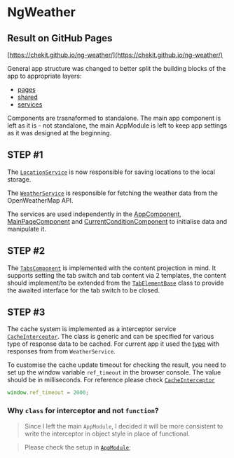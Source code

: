 # NgWeather

## Result on GitHub Pages

[https://chekit.github.io/ng-weather/](https://chekit.github.io/ng-weather/)

General app structure was changed to better split the building blocks of the app to appropriate layers:

- [pages](src/app/pages)
- [shared](src/app/shared)
- [services](src/app/services)

Components are trasnaformed to standalone. The main app component is left as it is - not standalone, the main AppModule is left to keep app settings as it was designed at the beginning.

## STEP #1

The [`LocationService`](src/app/services/location.service.ts) is now responsible for saving locations to the local storage.

The [`WeatherService`](src/app/services/weather.service.ts) is responsible for fetching the weather data from the OpenWeatherMap API.

The services are used independently in the [AppComponent](src/app/app.component.ts), [MainPageComponent](src/app/pages/main-page/main-page.component.ts) and [CurrentConditionComponent](src/app/shared/components/current-conditions/components/current-condition/current-condition.component.ts) to initialise data and manipulate it.

## STEP #2

The [`TabsComponent`](src/app/shared/components/tabs/tabs.component.ts) is implemented with the content projection in mind. It supports setting the tab switch and tab content via 2 templates, the content should implement/to be extended from the [`TabElementBase`](src/app/shared/components/tabs/tab-element.base.ts) class to provide the awaited interface for the tab switch to be closed.

## STEP #3

The cache system is implemented as a interceptor service [`CacheInterceptor`](src/app/services/cache.interceptor.ts). The class is generic and can be specified for various type of response data to be cached. For current app it used the [type](src/app/app.module.ts#L15) with responses from from `WeatherService`.

To customise the cache update timeout for checking the result, you need to set up the window variable `ref_timeout` in the browser console. The value should be in milliseconds. For reference please check [`CacheInterceptor`](src/app/services/cache.interceptor.ts#L63)

```javascript
window.ref_timeout = 2000;
```

### Why `class` for interceptor and not `function`?

> Since I left the main `AppModule`, I decided it will be more consistent to write the interceptor in object style in place of functional.

> Please check the setup in [`AppModule`](src/app/app.module.ts#L31);

